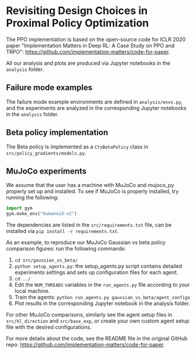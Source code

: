 # Revisiting Design Choices in Proximal Policy Optimization

The PPO implementation is based on the open-source code for ICLR 2020 paper
"Implementation Matters in Deep RL: A Case Study on PPO and TRPO":
<https://github.com/implementation-matters/code-for-paper>.

All our analysis and plots are produced via Jupyter notebooks in the ``analysis`` folder.

## Failure mode examples

The failure mode example environments are defined in ``analysis/envs.py``, and the experiments are analyzed in the corresponding Jupyter notebooks in the ``analysis`` folder.

## Beta policy implementation

The Beta policy is implemented as a ``CtsBetaPolicy`` class in ``src/policy_gradients/models.py``.

## MuJoCo experiments

We assume that the user has a machine with MuJoCo and mujoco\_py properly set up and installed. To see if MuJoCo is properly installed, try running the following:

```python
import gym
gym.make_env("Humanoid-v2")
```

The dependencies are listed in the ``src/requirements.txt`` file, can be installed via ``pip install -r requirements.txt``.

As an example, to reproduce our MuJoCo Gaussian vs beta policy comparison figures: run the following commands:
1. ``cd src/gaussian_vs_beta/``
2. ``python setup_agents.py``: the setup\_agents.py script contains detailed
experiments settings and sets up configuration files for each agent.
3. ``cd ../``
4. Edit the ``NUM_THREADS`` variables in the ``run_agents.py`` file according to your local machine.
5. Train the agents: ``python run_agents.py gaussian_vs_beta/agent_configs``
6. Plot results in the corresponding Jupyter notebook in the analysis folder.

For other MuJoCo comparisons, similarly see the agent setup files in  ``src/kl_direction`` and ``src/base_exp``, or create your own custom agent setup file with the desired configurations.

For more details about the code, see the README file in the original GitHub repo:
<https://github.com/implementation-matters/code-for-paper>.


